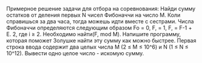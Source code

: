 Примерное решение задачи для отбора на соревнования:
Найди сумму остатков от деления первых N чисел Фибоначчи на число М. Коли справишься за два часа, тогда можешь идти вместе с сестрами.
Числа Фибоначчи определяются следующим образом Fo = 0, F, = 1, F, = F-1 + Е. 2, где і ≥ 2.
Необходимо найти(F, mod M).
Напишите программу, которая поможет Золушке найти эту сумму как можно быстрее.
Первая строка ввода содержит два целых числа М (2 ≤ M ≤ 10^6) и N (1 ≤ N ≤ 10^12).
Вывести одно целое число - искомую сумму.
